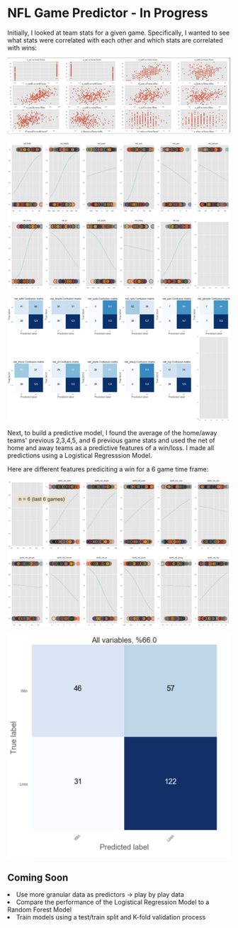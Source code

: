 # NFL Game Predictor - In Progress


Initially, I looked at team stats for a given game. Specifically, I wanted to see what stats were correlated with each other and which stats are correlated with wins:

![univariate](/images/univariate.png)

![wins](/images/initial_variable_exploration/download.png)

![pred_wins](/images/initial_variable_exploration/download-1.png)



Next, to build a predictive model, I found the average of the home/away teams' previous 2,3,4,5, and 6 previous game stats and used the net of home and away teams as a predictive features of a win/loss. I made all predictions using a Logistical Regresssion Model. 

Here are different features prediciting a win for a 6 game time frame: 

![predictive](/images/basic_model_results/download-6.png)

![predictive](/images/confusion_pred_mat_all_vars.png)


## Coming Soon
<li> Use more granular data as predictors -> play by play data </li>
<li> Compare the performance of the Logistical Regression Model to a Random Forest Model </li>
<li> Train models using a test/train split and K-fold validation process </li>


